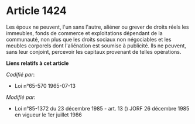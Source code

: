 # Article 1424

Les époux ne peuvent, l'un sans l'autre, aliéner ou grever de droits réels les immeubles, fonds de commerce et exploitations
dépendant de la communauté, non plus que les droits sociaux non négociables et les meubles corporels dont l'aliénation est
soumise à publicité. Ils ne peuvent, sans leur conjoint, percevoir les capitaux provenant de telles opérations.

**Liens relatifs à cet article**

_Codifié par_:

  - Loi n°65-570 1965-07-13

_Modifié par_:

  - Loi n°85-1372 du 23 décembre 1985 - art. 13 () JORF 26 décembre 1985 en vigueur le 1er juillet 1986
